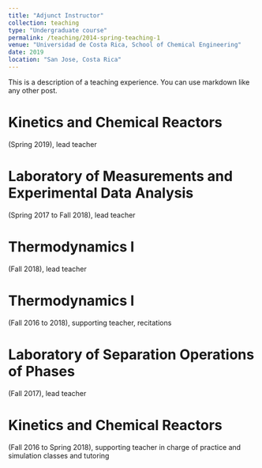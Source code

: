 ```yaml
---
title: "Adjunct Instructor"
collection: teaching
type: "Undergraduate course"
permalink: /teaching/2014-spring-teaching-1
venue: "Universidad de Costa Rica, School of Chemical Engineering"
date: 2019
location: "San Jose, Costa Rica"
---
```


This is a description of a teaching experience. You can use markdown like any other post.

Kinetics and Chemical Reactors 
======
(Spring 2019), lead teacher

Laboratory of Measurements and Experimental Data Analysis 
======
(Spring 2017 to Fall 2018), lead teacher

Thermodynamics I
======
(Fall 2018), lead teacher

Thermodynamics I
======
(Fall 2016 to 2018), supporting teacher, recitations  

Laboratory of Separation Operations of Phases 
======
(Fall 2017), lead teacher

Kinetics and Chemical Reactors 
======
(Fall 2016 to Spring 2018), supporting teacher in charge of practice and simulation classes and tutoring
